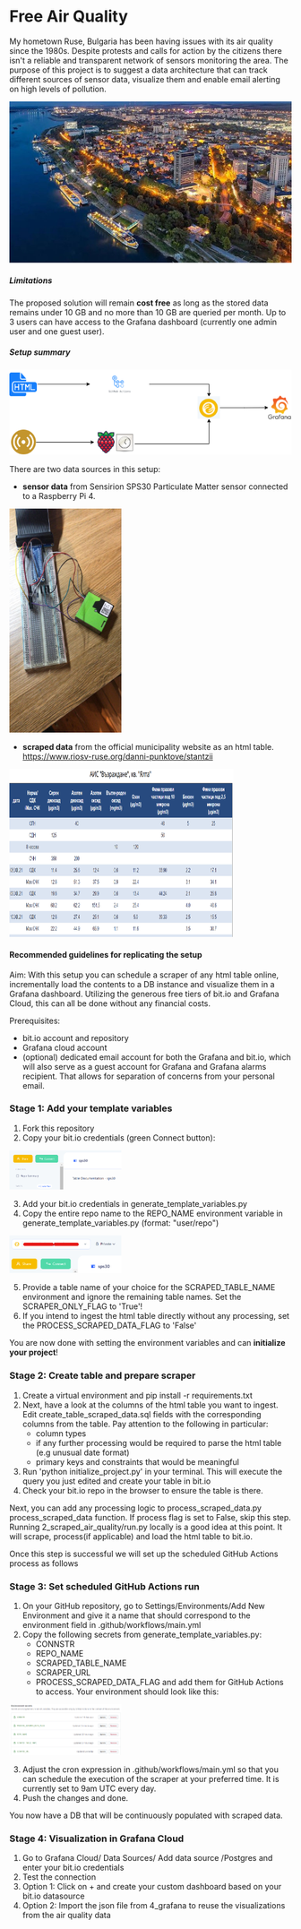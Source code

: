 # Free Air Quality

My hometown Ruse, Bulgaria has been having issues with its air quality since the 1980s. Despite protests and calls for action by the citizens there isn't a reliable and transparent network of sensors monitoring the area. The purpose of this project is to suggest a data architecture that can track different sources of sensor data, visualize them and enable email alerting on high levels of pollution.

![alt text](docs/ruse-image.jpg "Ruse and the Danube river")
 

##### Limitations
The proposed solution will remain **cost free** as long as the stored data remains under 10 GB and no more than 10 GB are queried per month. Up to 3 users can have access to the Grafana dashboard (currently one admin user and one guest user).

##### Setup summary

![infrastructure](docs/final_infra.png "Project infrastructure")

There are two data sources in this setup:
   - **sensor data** from Sensirion SPS30 Particulate Matter sensor connected to a Raspberry Pi 4.

<img src="docs/sps30.jpg" width="200" height="400">

   - **scraped data** from the official municipality website as an html table. https://www.riosv-ruse.org/danni-punktove/stantzii
   
<img src="docs/scraped_data.PNG" width="400" height="300"> 

#### Recommended guidelines for replicating the setup

Aim: With this setup you can schedule a scraper of any html table online, incrementally load the contents to a DB instance and visualize them in a Grafana dashboard.
Utilizing the generous free tiers of bit.io and Grafana Cloud, this can all be done without any financial costs.

Prerequisites: 
   - bit.io account and repository
   - Grafana cloud account
   - (optional) dedicated email account for both the Grafana and bit.io, which will also serve as a guest account for Grafana and Grafana alarms recipient. That allows for separation of concerns from your personal email. 

### Stage 1: Add your template variables
1. Fork this repository
2. Copy your bit.io credentials (green Connect button):

<img src="docs/connect_button.PNG" width="200">


3. Add your bit.io credentials in generate_template_variables.py
4. Copy the entire repo name to the REPO_NAME environment variable in generate_template_variables.py (format: "user/repo")

<img src="docs/repo_name.png" width="200">

5. Provide a table name of your choice for the SCRAPED_TABLE_NAME environment and ignore the remaining table names. Set the SCRAPER_ONLY_FLAG to 'True'!
6. If you intend to ingest the html table directly without any processing, set the PROCESS_SCRAPED_DATA_FLAG to 'False'

You are now done with setting the environment variables and can **initialize your project**!

### Stage 2: Create table and prepare scraper
1. Create a virtual environment and pip install -r requirements.txt
2. Next, have a look at the columns of the html table you want to ingest. Edit create_table_scraped_data.sql fields with the corresponding columns from the table. Pay attention to the following in particular:
   - column types
   - if any further processing would be required to parse the html table (e.g unusual date format)
   - primary keys and constraints that would be meaningful
3. Run 'python initialize_project.py' in your terminal. This will execute the query you just edited and create your table in bit.io
4. Check your bit.io repo in the browser to ensure the table is there.

Next, you can add any processing logic to process_scraped_data.py process_scraped_data function. If process flag is set to False, skip this step.
Running 2_scraped_air_quality/run.py locally is a good idea at this point. It will scrape, process(if applicable) and load the html table to bit.io.

Once this step is successful we will set up the scheduled GitHub Actions process as follows

### Stage 3: Set scheduled GitHub Actions run
1. On your GitHub repository, go to Settings/Environments/Add New Environment and give it a name that should correspond to the environment field in .github/workflows/main.yml
2. Copy the following secrets from generate_template_variables.py:
    - CONNSTR
    - REPO_NAME
    - SCRAPED_TABLE_NAME
    - SCRAPER_URL
    - PROCESS_SCRAPED_DATA_FLAG
   and add them for GitHub Actions to access. Your environment should look like this:

<img src="docs/environment.PNG" width="200">

3. Adjust the cron expression in .github/workflows/main.yml so that you can schedule the execution of the scraper at your preferred time. It is currently set to 9am UTC every day.
4. Push the changes and done.

You now have a DB that will be continuously populated with scraped data.
### Stage 4: Visualization in Grafana Cloud

1. Go to Grafana Cloud/ Data Sources/ Add data source /Postgres and enter your bit.io credentials
2. Test the connection 
3. Option 1: Click on + and create your custom dashboard based on your bit.io datasource 
3. Option 2: Import the json file from 4_grafana to reuse the visualizations from the air quality data 
